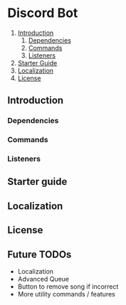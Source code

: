 # Discord Bot

1. [Introduction](#introduction)
   1. [Dependencies](#dependencies)
   2. [Commands](#commands)
   3. [Listeners](#listeners)
2. [Starter Guide](#starter-guide)
3. [Localization](#localization)
4. [License](#license)

## Introduction


### Dependencies


### Commands


### Listeners


## Starter guide


## Localization


## License


## Future TODOs
- Localization
- Advanced Queue
- Button to remove song if incorrect
- More utility commands / features